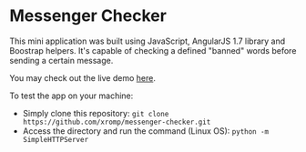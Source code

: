 # Messenger Checker

This mini application was built using JavaScript, AngularJS 1.7 library and Boostrap helpers. It's capable of checking a defined "banned" words before sending a certain message.

You may check out the live demo [here](https://messengerchecker-37cd9.firebaseapp.com).

To test the app on your machine:
 - Simply clone this repository: `git clone https://github.com/xromp/messenger-checker.git`
 - Access the directory and run the command (Linux OS): `python -m SimpleHTTPServer`
 
 

